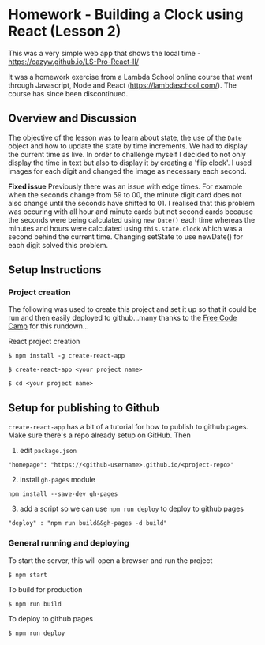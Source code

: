 # Homework  - Building a Clock using React (Lesson 2)

This was a very simple web app that shows the local time - https://cazyw.github.io/LS-Pro-React-II/

It was a homework exercise from a Lambda School online course that went through Javascript, Node and React (https://lambdaschool.com/). 
The course has since been discontinued.

## Overview and Discussion

The objective of the lesson was to learn about state, the use of the `Date` object and how to update the state by time increments. 
We had to display the current time as live. In order to challenge myself I decided to not only display the time in text but also to display it by creating a 'flip clock'. I used images for each digit and changed the image as necessary each second.

**Fixed issue** Previously there was an issue with edge times. For example when the seconds change from 59 to 00, the minute digit card does not also change until the seconds have shifted to 01. I realised that this problem was occuring with all hour and minute cards but not second cards because the seconds were being calculated using `new Date()` each time whereas the minutes and hours were calculated using `this.state.clock` which was a second behind the current time. Changing setState to use newDate() for each digit solved this problem.

## Setup Instructions

### Project creation

The following was used to create this project and set it up so that it could  be run and then easily deployed to github...many thanks to the [Free Code Camp](https://medium.freecodecamp.org/surge-vs-github-pages-deploying-a-create-react-app-project-c0ecbf317089) for this rundown...

React project creation
```
$ npm install -g create-react-app 

$ create-react-app <your project name>

$ cd <your project name>
```

## Setup for publishing to Github

`create-react-app` has a bit of a tutorial for how to publish to github pages. Make sure there's a repo already setup on GitHub. Then 

1. edit `package.json`
```
"homepage": "https://<github-username>.github.io/<project-repo>"
```

2. install `gh-pages` module
```
npm install --save-dev gh-pages
```

3. add a script so we can use `npm run deploy` to deploy to github pages
```
"deploy" : "npm run build&&gh-pages -d build"
```

### General running and deploying

To start the server, this will open a browser and run the project
```
$ npm start
```

To build for production
```
$ npm run build
```

To deploy to github pages
```
$ npm run deploy
```